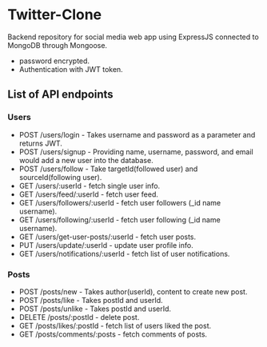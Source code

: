 # Twitter-Clone

Backend repository for social media web app using ExpressJS connected to MongoDB through Mongoose.
- password encrypted.
- Authentication with JWT token.

## List of API endpoints

### Users

- POST /users/login - Takes username and password as a parameter and returns JWT.
- POST /users/signup - Providing name, username, password, and email would add a new user into the database.
- POST /users/follow - Take targetId(followed user) and sourceId(following user).
- GET /users/:userId - fetch single user info.
- GET /users/feed/:userId - fetch user feed.
- GET /users/followers/:userId - fetch user followers (_id name username). 
- GET /users/following/:userId - fetch user following (_id name username). 
- GET /users/get-user-posts/:userId - fetch user posts.
- PUT /users/update/:userId - update user profile info.
- GET /users/notifications/:userId - fetch list of user notifications.
  
### Posts

- POST /posts/new - Takes author(userId), content to create new post.
- POST /posts/like - Takes postId and userId.
- POST /posts/unlike - Takes postId and userId.
- DELETE /posts/:postId - delete post.
- GET /posts/likes/:postId - fetch list of users liked the post.
- GET /posts/comments/:posts - fetch comments of posts.

